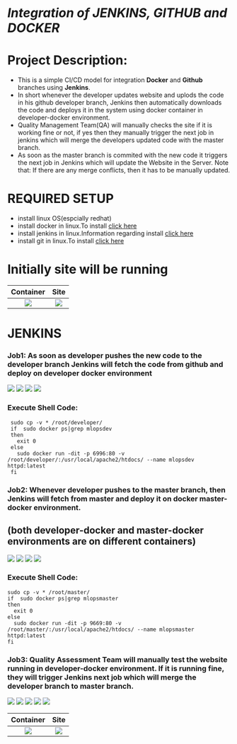 
# ***Integration of JENKINS, GITHUB and DOCKER*** 

# Project Description:
- This is a simple CI/CD model for integration **Docker** and **Github** branches using **Jenkins**.
- In short whenever the developer updates website and uplods the code in his github developer branch, Jenkins then automatically downloads the code and deploys it in the system using docker container in developer-docker environment. 
- Quality Management Team(QA) will manually checks the site if it is working fine or not, if yes then they manually trigger the next job in jenkins which will merge the developers updated code with the master branch. 
- As soon as the master branch is commited with the new code it triggers the next job  in Jenkins which will update the Website in the Server.
Note that: If there are any merge conflicts, then it has to be manually updated.

# **REQUIRED SETUP**
 * install linux OS(espcially redhat) 
 * install docker in linux.To install [click here](https://docs.docker.com/engine/install/)
 * install jenkins in linux.Information regarding install [click here](https://www.jenkins.io/download/)
 * install git in linux.To install [click here](https://git-scm.com/download/linux)
 
 
# **Initially site will be running**
Container                  |  Site
:-------------------------:|:-------------------------:
![](images/ic.png)  |  ![](images/io.png)

# **JENKINS**

### Job1: As soon as developer pushes the new code to the developer branch Jenkins will fetch the code from github and deploy on developer docker environment
![](images/j11.png)
![](images/j12.png)
![](images/j13.png)
![](images/j14.png)

### Execute Shell Code:

     sudo cp -v * /root/developer/
     if  sudo docker ps|grep mlopsdev
     then
       exit 0
     else
       sudo docker run -dit -p 6996:80 -v /root/developer/:/usr/local/apache2/htdocs/ --name mlopsdev httpd:latest
     fi


### Job2: Whenever developer pushes to the master branch, then Jenkins will fetch from master and deploy it on docker master-docker environment.
## (both developer-docker and master-docker environments are on different containers)

![](images/j21.png)
![](images/j22.png)
![](images/j23.png)
![](images/j24.png)

### Execute Shell Code:

    sudo cp -v * /root/master/
    if  sudo docker ps|grep mlopsmaster
    then
      exit 0
    else
      sudo docker run -dit -p 9669:80 -v /root/master/:/usr/local/apache2/htdocs/ --name mlopsmaster httpd:latest
    fi




### Job3: Quality Assessment Team will manually test the website running in developer-docker environment. If it is running fine, they will trigger Jenkins next job which will merge the developer branch to master branch.

![](images/j31.png)
![](images/j32.png)
![](images/j33.png)
![](images/j34.png)
![](images/j35.png)


Container                  |  Site
:-------------------------:|:-------------------------:
![](images/rc.png)  |  ![](images/ro.png)
